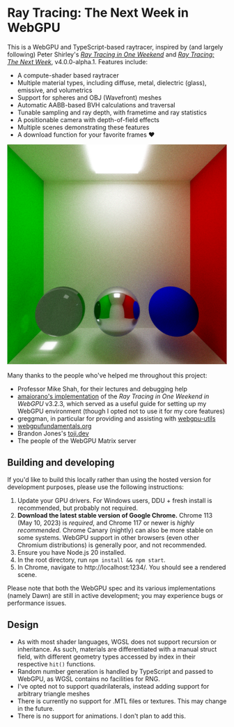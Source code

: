 # Ray Tracing: The Next Week in WebGPU

This is a WebGPU and TypeScript-based raytracer, inspired by (and largely following) Peter Shirley's _[Ray Tracing in One Weekend](https://raytracing.github.io/books/RayTracingInOneWeekend.html)_ and _[Ray Tracing: The Next Week](https://raytracing.github.io/books/RayTracingTheNextWeek.html)_, v4.0.0-alpha.1. Features include:

- A compute-shader based raytracer
- Multiple material types, including diffuse, metal, dielectric (glass), emissive, and volumetrics
- Support for spheres and OBJ (Wavefront) meshes
- Automatic AABB-based BVH calculations and traversal
- Tunable sampling and ray depth, with frametime and ray statistics
- A positionable camera with depth-of-field effects
- Multiple scenes demonstrating these features
- A download function for your favorite frames ❤️

![](./media/cornell-box.png)

Many thanks to the people who've helped me throughout this project:
- Professor Mike Shah, for their lectures and debugging help
- [amaiorano's implementation](https://github.com/amaiorano/raytracing-in-one-weekend-webgpu) of the _Ray Tracing in One Weekend in WebGPU_ v3.2.3, which served as a useful guide for setting up my WebGPU environment (though I opted not to use it for my core features) 
- greggman, in particular for providing and assisting with [webgpu-utils](https://github.com/greggman/webgpu-utils)
- [webgpufundamentals.org](https://webgpufundamentals.org/)
- Brandon Jones's [toji.dev](https://toji.dev)
- The people of the WebGPU Matrix server

## Building and developing

If you'd like to build this locally rather than using the hosted version for development purposes, please use the following instructions:

1. Update your GPU drivers. For Windows users, DDU + fresh install is recommended, but probably not required.
2. **Download the latest stable version of Google Chrome.** Chrome 113 (May 10, 2023) is *required*, and Chrome 117 or newer is *highly recommended.* Chrome Canary (nightly) can also be more stable on some systems. WebGPU support in other browsers (even other Chromium distributions) is generally poor, and not recommended.
3. Ensure you have Node.js 20 installed.
4. In the root directory, run `npm install && npm start`.
5. In Chrome, navigate to http://localhost:1234/. You should see a rendered scene.

Please note that both the WebGPU spec and its various implementations (namely Dawn) are still in active development; you may experience bugs or performance issues.

## Design

- As with most shader languages, WGSL does not support recursion or inheritance. As such, materials are differentiated with a manual struct field, with different geometry types accessed by index in their respective `hit()` functions.
- Random number generation is handled by TypeScript and passed to WebGPU, as WGSL contains no facilities for RNG.
- I've opted not to support quadrilaterals, instead adding support for arbitrary triangle meshes
- There is currently no support for .MTL files or textures. This may change in the future.
- There is no support for animations. I don't plan to add this.